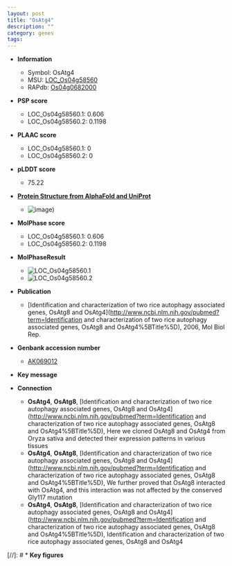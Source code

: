 ```yaml
---
layout: post
title: "OsAtg4"
description: ""
category: genes
tags: 
---
```


* **Information**  
    + Symbol: OsAtg4  
    + MSU: [LOC_Os04g58560](http://rice.plantbiology.msu.edu/cgi-bin/ORF_infopage.cgi?orf=LOC_Os04g58560)  
    + RAPdb: [Os04g0682000](http://rapdb.dna.affrc.go.jp/viewer/gbrowse_details/irgsp1?name=Os04g0682000)  

* **PSP score**  
    + LOC_Os04g58560.1: 0.606 
    + LOC_Os04g58560.2: 0.1198 

* **PLAAC score**  
    + LOC_Os04g58560.1: 0 
    + LOC_Os04g58560.2: 0 

* **pLDDT score**
    + 75.22

* **[Protein Structure from AlphaFold and UniProt](https://www.uniprot.org/uniprotkb/Q7XPW8/entry#structure)**
    + ![image](https://ricepsp.github.io/images/Q7/AF-Q7XPW8-F1.png))

* **MolPhase score**
    + LOC_Os04g58560.1: 0.606
    + LOC_Os04g58560.2: 0.1198

* **MolPhaseResult**
    + ![LOC_Os04g58560.1](https://ricepsp.github.io/pictures/LOC_Os04g/LOC_Os04g58560.1.png)
    + ![LOC_Os04g58560.2](https://ricepsp.github.io/pictures/LOC_Os04g/LOC_Os04g58560.2.png)

* **Publication**  
    + [Identification and characterization of two rice autophagy associated genes, OsAtg8 and OsAtg4](http://www.ncbi.nlm.nih.gov/pubmed?term=Identification and characterization of two rice autophagy associated genes, OsAtg8 and OsAtg4%5BTitle%5D), 2006, Mol Biol Rep.

* **Genbank accession number**  
    + [AK069012](http://www.ncbi.nlm.nih.gov/nuccore/AK069012)

* **Key message**  

* **Connection**  
    + __OsAtg4__, __OsAtg8__, [Identification and characterization of two rice autophagy associated genes, OsAtg8 and OsAtg4](http://www.ncbi.nlm.nih.gov/pubmed?term=Identification and characterization of two rice autophagy associated genes, OsAtg8 and OsAtg4%5BTitle%5D), Here we cloned OsAtg8 and OsAtg4 from Oryza sativa and detected their expression patterns in various tissues
    + __OsAtg4__, __OsAtg8__, [Identification and characterization of two rice autophagy associated genes, OsAtg8 and OsAtg4](http://www.ncbi.nlm.nih.gov/pubmed?term=Identification and characterization of two rice autophagy associated genes, OsAtg8 and OsAtg4%5BTitle%5D), We further proved that OsAtg8 interacted with OsAtg4, and this interaction was not affected by the conserved Gly117 mutation
    + __OsAtg4__, __OsAtg8__, [Identification and characterization of two rice autophagy associated genes, OsAtg8 and OsAtg4](http://www.ncbi.nlm.nih.gov/pubmed?term=Identification and characterization of two rice autophagy associated genes, OsAtg8 and OsAtg4%5BTitle%5D), Identification and characterization of two rice autophagy associated genes, OsAtg8 and OsAtg4

[//]: # * **Key figures**  


